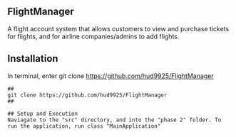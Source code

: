 ## FlightManager
A flight account system that allows customers to view and purchase tickets for flights, and for airline companies/admins to add flights.

## Installation
In terminal, enter
git clone https://github.com/hud9925/FlightManager
```
##
git clone https://github.com/hud9925/FlightManager
##

## Setup and Execution
Naviagate to the "src" directory, and into the "phase 2" folder. To run the application, run class "MainApplication"
